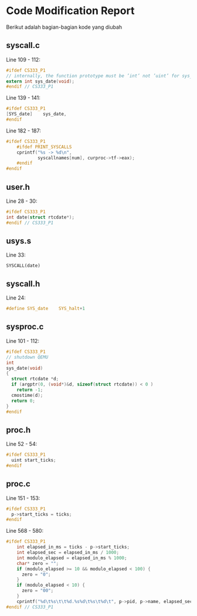 # Code Modification Report
Berikut adalah bagian-bagian kode yang diubah

## syscall.c
Line 109 - 112:
```C
#ifdef CS333_P1
// internally, the function prototype must be ’int’ not ’uint’ for sys_date()
extern int sys_date(void);
#endif // CS333_P1
```
Line 139 - 141:
```C
#ifdef CS333_P1
[SYS_date]    sys_date,
#endif
```
Line 182 - 187:
```C
#ifdef CS333_P1
    #ifdef PRINT_SYSCALLS
    cprintf("%s -> %d\n",
            syscallnames[num], curproc->tf->eax);
    #endif
#endif
```

## user.h
Line 28 - 30:
```C
#ifdef CS333_P1
int date(struct rtcdate*);
#endif // CS333_P1
```

## usys.s
Line 33:
```
SYSCALL(date)
```

## syscall.h
Line 24:
```C
#define SYS_date    SYS_halt+1
```

## sysproc.c
Line 101 - 112:
```C
#ifdef CS333_P1
// shutdown QEMU
int
sys_date(void)
{
  struct rtcdate *d;
  if (argptr(0, (void*)&d, sizeof(struct rtcdate)) < 0 )
    return -1;
  cmostime(d);
  return 0;
}
#endif
```

## proc.h
Line 52 - 54:
```C
#ifdef CS333_P1
  uint start_ticks;
#endif
```

## proc.c
Line 151 - 153:
```C
#ifdef CS333_P1
  p->start_ticks = ticks;
#endif
```
Line 568 - 580:
```C
#ifdef CS333_P1
    int elapsed_in_ms = ticks - p->start_ticks;
    int elapsed_sec = elapsed_in_ms / 1000;
    int modulo_elapsed = elapsed_in_ms % 1000;
    char* zero = "";
    if (modulo_elapsed >= 10 && modulo_elapsed < 100) {
      zero = "0";
    }
    if (modulo_elapsed < 10) {
      zero = "00";
    }
    cprintf("%d\t%s\t\t%d.%s%d\t%s\t%d\t", p->pid, p->name, elapsed_sec, zero, modulo_elapsed, state_string, p->sz);
#endif // CS333_P1
```
